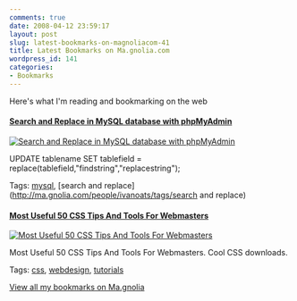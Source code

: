 ```yaml
---
comments: true
date: 2008-04-12 23:59:17
layout: post
slug: latest-bookmarks-on-magnoliacom-41
title: Latest Bookmarks on Ma.gnolia.com
wordpress_id: 141
categories:
- Bookmarks
---
```


Here's what I'm reading and bookmarking on the web

#### [Search and Replace in MySQL database with phpMyAdmin](http://www.zimmertech.com/tutorials/php/60/mysql-search-replace-phpmyadmin.php)

[![Search and Replace in MySQL database with phpMyAdmin](http://ma.gnolia.com/bookmarks/clekaji/thumbnail/160)](http://www.zimmertech.com/tutorials/php/60/mysql-search-replace-phpmyadmin.php)

UPDATE tablename SET tablefield = replace(tablefield,"findstring","replacestring");

Tags: [mysql](http://ma.gnolia.com/people/ivanoats/tags/mysql), [search and replace](http://ma.gnolia.com/people/ivanoats/tags/search and replace)

#### [Most Useful 50 CSS Tips And Tools For Webmasters](http://www.emmaalvarez.com/2008/04/most-useful-50-css-tips-and-tools-for.html)

[![Most Useful 50 CSS Tips And Tools For Webmasters](http://ma.gnolia.com/bookmarks/liyep/thumbnail/160)](http://www.emmaalvarez.com/2008/04/most-useful-50-css-tips-and-tools-for.html)

Most Useful 50 CSS Tips And Tools For Webmasters. Cool CSS downloads.

Tags: [css](http://ma.gnolia.com/people/ivanoats/tags/css), [webdesign](http://ma.gnolia.com/people/ivanoats/tags/webdesign), [tutorials](http://ma.gnolia.com/people/ivanoats/tags/tutorials)

[View all my bookmarks on Ma.gnolia](http://ma.gnolia.com/people/ivanoats/bookmarks)
